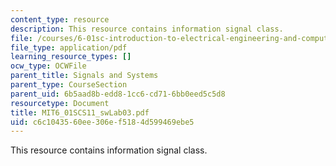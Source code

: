 ```yaml
---
content_type: resource
description: This resource contains information signal class.
file: /courses/6-01sc-introduction-to-electrical-engineering-and-computer-science-i-spring-2011/c6c1043560ee306ef5184d599469ebe5_MIT6_01SCS11_swLab03.pdf
file_type: application/pdf
learning_resource_types: []
ocw_type: OCWFile
parent_title: Signals and Systems
parent_type: CourseSection
parent_uid: 6b5aad8b-edd8-1cc6-cd71-6bb0eed5c5d8
resourcetype: Document
title: MIT6_01SCS11_swLab03.pdf
uid: c6c10435-60ee-306e-f518-4d599469ebe5
---
```

This resource contains information signal class.

